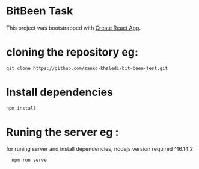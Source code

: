# BitBeen Task

This project was bootstrapped with [Create React App](https://github.com/facebook/create-react-app).

# cloning the repository eg:
    git clone https://github.com/zanko-khaledi/bit-been-test.git

# Install dependencies 
    npm install

# Runing the server eg :
   for runing server and install dependencies, nodejs version required  ^16.14.2 
      
      npm run serve
    
